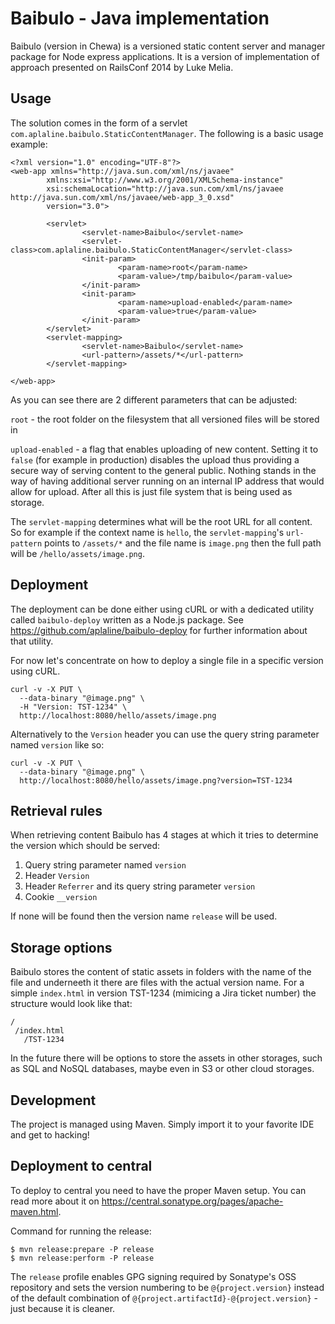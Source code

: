 # Baibulo - Java implementation

Baibulo (version in Chewa) is a versioned static content server and manager package for Node express applications. It is a version of implementation of approach presented on RailsConf 2014 by Luke Melia.

## Usage

The solution comes in the form of a servlet `com.aplaline.baibulo.StaticContentManager`. The following is a basic usage example:

```
<?xml version="1.0" encoding="UTF-8"?>
<web-app xmlns="http://java.sun.com/xml/ns/javaee"
        xmlns:xsi="http://www.w3.org/2001/XMLSchema-instance"
        xsi:schemaLocation="http://java.sun.com/xml/ns/javaee http://java.sun.com/xml/ns/javaee/web-app_3_0.xsd"
        version="3.0">

        <servlet>
                <servlet-name>Baibulo</servlet-name>
                <servlet-class>com.aplaline.baibulo.StaticContentManager</servlet-class>
                <init-param>
                        <param-name>root</param-name>
                        <param-value>/tmp/baibulo</param-value>
                </init-param>
                <init-param>
                        <param-name>upload-enabled</param-name>
                        <param-value>true</param-value>
                </init-param>
        </servlet>
        <servlet-mapping>
                <servlet-name>Baibulo</servlet-name>
                <url-pattern>/assets/*</url-pattern>
        </servlet-mapping>

</web-app>
```

As you can see there are 2 different parameters that can be adjusted:

`root` - the root folder on the filesystem that all versioned files will be stored in

`upload-enabled` - a flag that enables uploading of new content. Setting it to `false` (for example in production) disables the upload thus providing a secure way of serving content to the general public. Nothing stands in the way of having additional server running on an internal IP address that would allow for upload. After all this is just file system that is being used as storage.

The `servlet-mapping` determines what will be the root URL for all content. So for example if the context name is `hello`, the `servlet-mapping`'s `url-pattern` points to `/assets/*` and the file name is `image.png` then the full path will be `/hello/assets/image.png`.

## Deployment

The deployment can be done either using cURL or with a dedicated utility called `baibulo-deploy` written as a Node.js package. See https://github.com/aplaline/baibulo-deploy for further information about that utility.

For now let's concentrate on how to deploy a single file in a specific version using cURL.

```
curl -v -X PUT \
  --data-binary "@image.png" \
  -H "Version: TST-1234" \
  http://localhost:8080/hello/assets/image.png
```

Alternatively to the `Version` header you can use the query string parameter named `version` like so:

```
curl -v -X PUT \
  --data-binary "@image.png" \
  http://localhost:8080/hello/assets/image.png?version=TST-1234
```

## Retrieval rules

When retrieving content Baibulo has 4 stages at which it tries to determine the version which should be served:

1. Query string parameter named `version`
2. Header `Version`
3. Header `Referrer` and its query string parameter `version`
4. Cookie `__version`

If none will be found then the version name `release` will be used.

## Storage options

Baibulo stores the content of static assets in folders with the name of the file and underneeth it there are files with the actual version name. For a simple `index.html` in version TST-1234 (mimicing a Jira ticket number) the structure would look like that:

```
/
 /index.html
   /TST-1234
```

In the future there will be options to store the assets in other storages, such as SQL and NoSQL databases, maybe even in S3 or other cloud storages.

## Development

The project is managed using Maven. Simply import it to your favorite IDE and get to hacking!

## Deployment to central

To deploy to central you need to have the proper Maven setup. You can read more about it on https://central.sonatype.org/pages/apache-maven.html.

Command for running the release:

```
$ mvn release:prepare -P release
$ mvn release:perform -P release
```

The `release` profile enables GPG signing required by Sonatype's OSS repository and sets the version numbering to be `@{project.version}` instead of the default combination of `@{project.artifactId}-@{project.version}` - just because it is cleaner.
